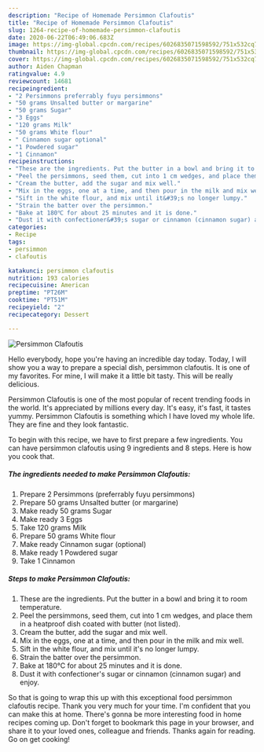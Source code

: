 ```yaml
---
description: "Recipe of Homemade Persimmon Clafoutis"
title: "Recipe of Homemade Persimmon Clafoutis"
slug: 1264-recipe-of-homemade-persimmon-clafoutis
date: 2020-06-22T06:49:06.683Z
image: https://img-global.cpcdn.com/recipes/6026835071598592/751x532cq70/persimmon-clafoutis-recipe-main-photo.jpg
thumbnail: https://img-global.cpcdn.com/recipes/6026835071598592/751x532cq70/persimmon-clafoutis-recipe-main-photo.jpg
cover: https://img-global.cpcdn.com/recipes/6026835071598592/751x532cq70/persimmon-clafoutis-recipe-main-photo.jpg
author: Aiden Chapman
ratingvalue: 4.9
reviewcount: 14681
recipeingredient:
- "2 Persimmons preferrably fuyu persimmons"
- "50 grams Unsalted butter or margarine"
- "50 grams Sugar"
- "3 Eggs"
- "120 grams Milk"
- "50 grams White flour"
- " Cinnamon sugar optional"
- "1 Powdered sugar"
- "1 Cinnamon"
recipeinstructions:
- "These are the ingredients. Put the butter in a bowl and bring it to room temperature."
- "Peel the persimmons, seed them, cut into 1 cm wedges, and place them in a heatproof dish coated with butter (not listed)."
- "Cream the butter, add the sugar and mix well."
- "Mix in the eggs, one at a time, and then pour in the milk and mix well."
- "Sift in the white flour, and mix until it&#39;s no longer lumpy."
- "Strain the batter over the persimmon."
- "Bake at 180℃ for about 25 minutes and it is done."
- "Dust it with confectioner&#39;s sugar or cinnamon (cinnamon sugar) and enjoy."
categories:
- Recipe
tags:
- persimmon
- clafoutis

katakunci: persimmon clafoutis 
nutrition: 193 calories
recipecuisine: American
preptime: "PT26M"
cooktime: "PT51M"
recipeyield: "2"
recipecategory: Dessert

---
```



![Persimmon Clafoutis](https://img-global.cpcdn.com/recipes/6026835071598592/751x532cq70/persimmon-clafoutis-recipe-main-photo.jpg)

Hello everybody, hope you're having an incredible day today. Today, I will show you a way to prepare a special dish, persimmon clafoutis. It is one of my favorites. For mine, I will make it a little bit tasty. This will be really delicious.

Persimmon Clafoutis is one of the most popular of recent trending foods in the world. It's appreciated by millions every day. It's easy, it's fast, it tastes yummy. Persimmon Clafoutis is something which I have loved my whole life. They are fine and they look fantastic.




To begin with this recipe, we have to first prepare a few ingredients. You can have persimmon clafoutis using 9 ingredients and 8 steps. Here is how you cook that.

<!--inarticleads1-->

##### The ingredients needed to make Persimmon Clafoutis:

1. Prepare 2 Persimmons (preferrably fuyu persimmons)
1. Prepare 50 grams Unsalted butter (or margarine)
1. Make ready 50 grams Sugar
1. Make ready 3 Eggs
1. Take 120 grams Milk
1. Prepare 50 grams White flour
1. Make ready  Cinnamon sugar (optional)
1. Make ready 1 Powdered sugar
1. Take 1 Cinnamon




<!--inarticleads2-->

##### Steps to make Persimmon Clafoutis:

1. These are the ingredients. Put the butter in a bowl and bring it to room temperature.
1. Peel the persimmons, seed them, cut into 1 cm wedges, and place them in a heatproof dish coated with butter (not listed).
1. Cream the butter, add the sugar and mix well.
1. Mix in the eggs, one at a time, and then pour in the milk and mix well.
1. Sift in the white flour, and mix until it&#39;s no longer lumpy.
1. Strain the batter over the persimmon.
1. Bake at 180℃ for about 25 minutes and it is done.
1. Dust it with confectioner&#39;s sugar or cinnamon (cinnamon sugar) and enjoy.




So that is going to wrap this up with this exceptional food persimmon clafoutis recipe. Thank you very much for your time. I'm confident that you can make this at home. There's gonna be more interesting food in home recipes coming up. Don't forget to bookmark this page in your browser, and share it to your loved ones, colleague and friends. Thanks again for reading. Go on get cooking!
